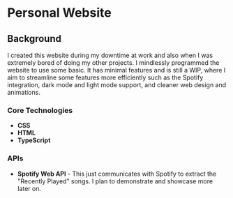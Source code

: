 # Personal Website

## Background

I created this website during my downtime at work and also when I was extremely bored of doing my other projects. I mindlessly programmed the website to use some basic. It has minimal features and is still a WIP, where I aim to streamline some features more efficiently such as the Spotify integration, dark mode and light mode support, and cleaner web design and animations.

### Core Technologies

* **CSS**
* **HTML**
* **TypeScript**

### APIs

* **Spotify Web API** - This just communicates with Spotify to extract the "Recently Played" songs. I plan to demonstrate and showcase more later on.